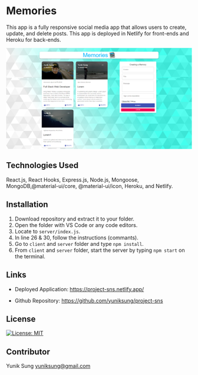 # Memories 
This app is a fully responsive social media app that allows users to create, update, and delete posts.
This app is deployed in Netlify for front-ends and Heroku for back-ends.


![demo](https://github.com/yuniksung/project-sns/blob/main/client/public/project-sns1.jpg?raw=true)

## Technologies Used
React.js, React Hooks, Express.js, Node.js, Mongoose, MongoDB,@material-ui/core, @material-ui/icon, Heroku, and Netlify.


## Installation
1. Download repository and extract it to your folder.  
2. Open the folder with VS Code or any code editors.
3. Locate to `server/index.js`.
4. In line 26 & 30, follow the instructions (commants).
5. Go to `client` and `server` folder and type `npm install`. 
6. From `client` and `server` folder, start the server by typing `npm start` on the terminal.



## Links
- Deployed Application:
https://project-sns.netlify.app/

- Github Repository:
https://github.com/yuniksung/project-sns

## License
[![License: MIT](https://img.shields.io/badge/License-MIT-yellow.svg)](https://opensource.org/licenses/MIT)


## Contributor
Yunik Sung yuniksung@gmail.com